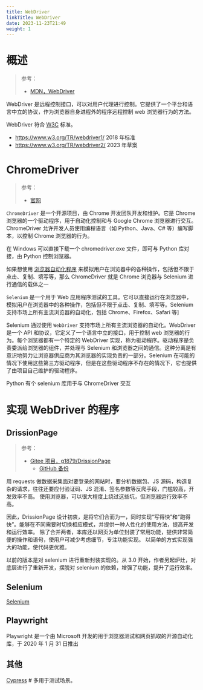 ```yaml
---
title: WebDriver
linkTitle: WebDriver
date: 2023-11-23T21:49
weight: 1
---
```


# 概述

> 参考：
>
> - [MDN，WebDriver](https://developer.mozilla.org/en-US/docs/Web/WebDriver)

WebDriver 是远程控制接口，可以对用户代理进行控制。它提供了一个平台和语言中立的协议，作为浏览器自身进程外的程序远程控制 web 浏览器行为的方法。

WebDriver 符合 [W3C](/docs/x_标准化/Internet/W3C.md) 标准。

- https://www.w3.org/TR/webdriver1/ 2018 年标准
- https://www.w3.org/TR/webdriver2/ 2023 年草案

# ChromeDriver

> 参考：
>
> - [官网](https://chromedriver.chromium.org/)

`ChromeDriver` 是一个开源项目，由 Chrome 开发团队开发和维护。它是 Chrome 浏览器的一个驱动程序，用于自动化控制和与 Google Chrome 浏览器进行交互。ChromeDriver 允许开发人员使用编程语言（如 Python、Java、C# 等）编写脚本，以控制 Chrome 浏览器的行为。

在 Windows 可以直接下载一个 chromedriver.exe 文件，即可与 Python 库对接，由 Python 控制浏览器。

如果想使用 [浏览器自动化程序](/docs/Web/浏览器/WebDriver/浏览器自动化.md) 来模拟用户在浏览器中的各种操作，包括但不限于点击、复制、填写等，那么 ChromeDriver 就是 Chrome 浏览器与 Selenium 进行通信的载体之一

`Selenium` 是一个用于 Web 应用程序测试的工具。它可以直接运行在浏览器中，模拟用户在浏览器中的各种操作，包括但不限于点击、复制、填写等。Selenium 支持市场上所有主流浏览器的自动化，包括 Chrome、Firefox、Safari 等]

Selenium 通过使用 `WebDriver` 支持市场上所有主流浏览器的自动化。WebDriver 是一个 API 和协议，它定义了一个语言中立的接口，用于控制 web 浏览器的行为。每个浏览器都有一个特定的 WebDriver 实现，称为驱动程序。驱动程序是负责委派给浏览器的组件，并处理与 Selenium 和浏览器之间的通信。这种分离是有意识地努力让浏览器供应商为其浏览器的实现负责的一部分。Selenium 在可能的情况下使用这些第三方驱动程序，但是在这些驱动程序不存在的情况下，它也提供了由项目自己维护的驱动程序。

Python 有个 selenium 库用于与 ChromeDriver 交互

# 实现 WebDriver 的程序

## DrissionPage

> 参考：
>
> - [Gitee 项目，g1879/DrissionPage](https://gitee.com/g1879/DrissionPage)
>   - [GitHub 备份](https://github.com/g1879/DrissionPage)

用 requests 做数据采集面对要登录的网站时，要分析数据包、JS 源码，构造复杂的请求，往往还要应付验证码、JS 混淆、签名参数等反爬手段，门槛较高，开发效率不高。 使用浏览器，可以很大程度上绕过这些坑，但浏览器运行效率不高。

因此，DrissionPage 设计初衷，是将它们合而为一，同时实现“写得快”和“跑得快”。能够在不同需要时切换相应模式，并提供一种人性化的使用方法，提高开发和运行效率。  除了合并两者，本库还以网页为单位封装了常用功能，提供非常简便的操作和语句，使用户可减少考虑细节，专注功能实现。 以简单的方式实现强大的功能，使代码更优雅。

以前的版本是对 selenium 进行重新封装实现的。从 3.0 开始，作者另起炉灶，对底层进行了重新开发，摆脱对 selenium 的依赖，增强了功能，提升了运行效率。

## Selenium

[Selenium](/docs/Web/WebDriver/Selenium.md)

## Playwright

Playwright 是一个由 Microsoft 开发的用于浏览器测试和网页抓取的开源自动化库，于 2020 年 1 月 31 日推出

## 其他

[Cypress](https://github.com/cypress-io/cypress) # 多用于测试场景。
